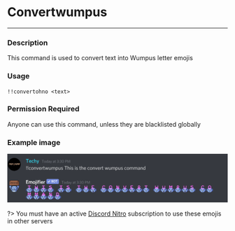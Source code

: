 # Convertwumpus
---
### Description
This command is used to convert text into Wumpus letter emojis
### Usage
```
!!convertohno <text>
```
### Permission Required
Anyone can use this command, unless they are blacklisted globally

### Example image
![convert example](../images/convertwumpus.PNG)

?> You must have an active [Discord Nitro](https://discord.com/nitro) subscription to use these emojis in other servers
